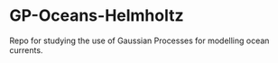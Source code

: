# GP-Oceans-Helmholtz
Repo for studying the use of Gaussian Processes for modelling ocean currents. 
